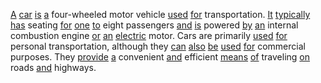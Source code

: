 [A](./a.md) [car](./car.md) [is](./is.md) [a](./a.md) four-wheeled motor vehicle [used](./used.md) [for](./for.md) transportation. [It](./it.md) [typically](./typically.md) [has](./has.md) seating [for](./for.md) [one](./one.md) [to](./to.md) eight passengers [and](./and.md) [is](./is.md) powered [by](./by.md) [an](./an.md) internal combustion engine [or](./or.md) [an](./an.md) [electric](./electric.md) motor. Cars are primarily [used](./used.md) [for](./for.md) personal transportation, although they [can](./can.md) [also](./also.md) [be](./be.md) [used](./used.md) [for](./for.md) commercial purposes. They [provide](./provide.md) [a](./a.md) convenient [and](./and.md) efficient [means](./means.md) [of](./of.md) traveling [on](./on.md) roads [and](./and.md) highways.